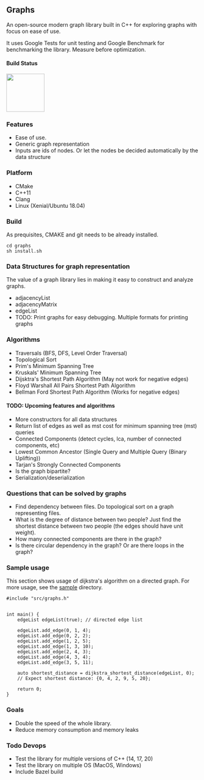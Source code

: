 ## Graphs
An open-source modern graph library built in C++ for exploring graphs with focus on ease of use.

It uses Google Tests for unit testing and Google Benchmark for benchmarking the library. Measure before optimization.

#### Build Status
<img src="https://travis-ci.com/wasimusu/graphs.svg?branch=master" width="100">

### Features
* Ease of use.
* Generic graph representation
* Inputs are ids of nodes. Or let the nodes be decided automatically by the data structure

### Platform
* CMake
* C++11
* Clang
* Linux (Xenial/Ubuntu 18.04)

### Build
As prequisites, CMAKE and git needs to be already installed.
```
cd graphs
sh install.sh
```

### Data Structures for graph representation
The value of a graph library lies in making it easy to construct and analyze graphs. 
* adjacencyList
* adjacencyMatrix
* edgeList
* TODO: Print graphs for easy debugging. Multiple formats for printing graphs

### Algorithms
* Traversals (BFS, DFS, Level Order Traversal)
* Topological Sort
* Prim's Minimum Spanning Tree
* Kruskals' Minimum Spanning Tree
* Dijsktra's Shortest Path Algorithm (May not work for negative edges)
* Floyd Warshall All Pairs Shortest Path Algorithm
* Bellman Ford Shortest Path Algorithm (Works for negative edges)

#### TODO: Upcoming features and algorithms
* More constructors for all data structures
* Return list of edges as well as mst cost for minimum spanning tree (mst) queries 
* Connected Components (detect cycles, lca, number of connected components, etc)
* Lowest Common Ancestor (Single Query and Multiple Query (Binary Uplifting))
* Tarjan's Strongly Connected Components
* Is the graph bipartite?
* Serialization/deserialization

### Questions that can be solved by graphs
* Find dependency between files. Do topological sort on a graph representing files.
* What is the degree of distance between two people? 
Just find the shortest distance between two people (the edges should have unit weight).
* How many connected components are there in the graph?
* Is there circular dependency in the graph? Or are there loops in the graph?

### Sample usage
This section shows usage of dijkstra's algorithm on a directed graph. For more usage, see the [sample](sample) directory.

```
#include "src/graphs.h"


int main() {
    edgeList edgeList(true); // directed edge list

    edgeList.add_edge(0, 1, 4);
    edgeList.add_edge(0, 2, 2);
    edgeList.add_edge(1, 2, 5);
    edgeList.add_edge(1, 3, 10);
    edgeList.add_edge(2, 4, 3);
    edgeList.add_edge(4, 3, 4);
    edgeList.add_edge(3, 5, 11);

    auto shortest_distance = dijkstra_shortest_distance(edgeList, 0);
    // Expect shortest distance: {0, 4, 2, 9, 5, 20};

    return 0;
}
```

### Goals
* Double the speed of the whole library.
* Reduce memory consumption and memory leaks

### Todo Devops
* Test the library for multiple versions of C++ (14, 17, 20)
* Test the library on multiple OS (MacOS, Windows)
* Include Bazel build